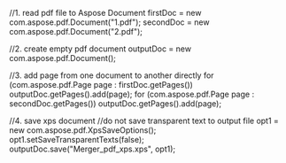 
//1. read pdf file to Aspose Document
firstDoc = new com.aspose.pdf.Document("1.pdf");
secondDoc = new com.aspose.pdf.Document("2.pdf");

//2. create empty pdf document
outputDoc = new com.aspose.pdf.Document();

//3. add page from one document to another directly
for (com.aspose.pdf.Page page : firstDoc.getPages())
    outputDoc.getPages().add(page);
for (com.aspose.pdf.Page page : secondDoc.getPages())
    outputDoc.getPages().add(page);

//4. save xps document
//do not save transparent text to output file
opt1 = new com.aspose.pdf.XpsSaveOptions();
opt1.setSaveTransparentTexts(false);
outputDoc.save("Merger_pdf_xps.xps", opt1);
